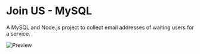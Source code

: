# Join US - MySQL
A MySQL and Node.js project to collect email addresses of waiting users for a service.

![Preview](https://github.com/kshitij3188/JoinUS-MySQL/blob/img.jpg?raw=true)
